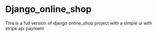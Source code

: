 # Django_online_shop
This is a full version of  django online_shop project with a simple ui with stripe api payment

